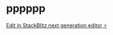 # pppppp

[Edit in StackBlitz next generation editor ⚡️](https://stackblitz.com/~/github.com/aimwizards/pppppp)